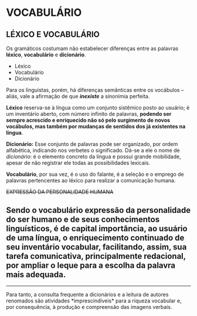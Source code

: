 <!-- Headings -->
# VOCABULÁRIO

## LÉXICO E VOCABULÁRIO

Os gramáticos costumam não estabelecer diferenças entre as palavras **léxico**, **vocabulário** e **dicionário**.

* Léxico
* Vocabulário
* Dicionário

Para os linguistas, porém, há diferenças semânticas entre os vocábulos – aliás, vale a afirmação de que **_inexiste_** a sinonímia perfeita.

**Léxico** reserva-se à língua como um conjunto sistêmico posto ao usuário; é um inventário aberto, com número infinito de palavras, __podendo ser sempre acrescido e enriquecido não só pelo surgimento de novos vocábulos, mas também por mudanças de sentidos dos já existentes na língua__.

**Dicionário:** Esse conjunto de palavras pode ser organizado, por ordem alfabética, indicando nos verbetes o significado. Dá-se a ele o nome de *dicionário*: é o elemento concreto da língua e possui grande mobilidade, apesar de não registrar ele todas as possibilidades lexicais.

**Vocabulário**, por sua vez, é o uso do falante, é a seleção e o emprego de palavras pertencentes ao léxico para realizar a comunicação humana.

~~EXPRESSÃO DA PERSONALIDADE HUMANA~~

Sendo o vocabulário expressão da personalidade do ser humano e de seus conhecimentos linguísticos, é de capital importância, ao usuário de uma língua, o enriquecimento continuado de seu inventário vocabular, facilitando, assim, sua tarefa comunicativa, principalmente redacional, por ampliar o leque para a escolha da palavra mais adequada. 
---
---
Para tanto, a consulta frequente a dicionários e a leitura de autores renomados são
atividades \*imprescindíveis* para a riqueza vocabular e, por consequência, à produção e compreensão das imagens verbais.



